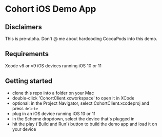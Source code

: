 # Cohort iOS Demo App

## Disclaimers
This is pre-alpha. Don't @ me about hardcoding CocoaPods into this demo.

## Requirements
Xcode v8 or v9
iOS devices running iOS 10 or 11

## Getting started
- clone this repo into a folder on your Mac
- double-click 'CohortClient.xcworkspace' to open it in XCode
- optional: in the Project Navigator, select CohortClient.xcodeproj and press `delete`
- plug in an iOS device running iOS 10 or 11
- in the Scheme dropdown, select the device that's plugged in
- hit the play ('Build and Run') button to build the demo app and load it on your device

